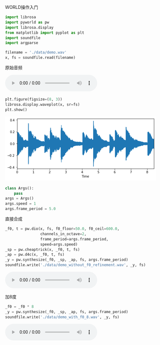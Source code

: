 WORLD操作入门


```python
import librosa
import pyworld as pw
import librosa.display
from matplotlib import pyplot as plt
import soundfile
import argparse
```


```python
filename = './data/demo.wav'
x, fs = soundfile.read(filename)
```

原始音频

<audio  controls="controls" src="./data/demo.wav" ></audio>


```python
plt.figure(figsize=(8, 3))
librosa.display.waveplot(x, sr=fs)
plt.show()
```


![png](demo_world_vocoder_files/demo_world_vocoder_5_0.png)



```python
class Args():
    pass
args = Args()
args.speed = 1
args.frame_period = 5.0
```

直接合成


```python
_f0, t = pw.dio(x, fs, f0_floor=50.0, f0_ceil=600.0,
                channels_in_octave=2,
                frame_period=args.frame_period,
                speed=args.speed)
_sp = pw.cheaptrick(x, _f0, t, fs)
_ap = pw.d4c(x, _f0, t, fs)
_y = pw.synthesize(_f0, _sp, _ap, fs, args.frame_period)
soundfile.write('./data/demo_without_f0_refinement.wav', _y, fs)
```

<audio  controls="controls" src="./data/demo_without_f0_refinement.wav" ></audio>

加8度


```python
_f0 = _f0 * 8
_y = pw.synthesize(_f0, _sp, _ap, fs, args.frame_period)
soundfile.write('./data/demo_with_f0_8.wav', _y, fs)
```

<audio  controls="controls" src="./data/demo_with_f0_8.wav" />
